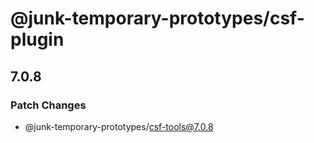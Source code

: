 # @junk-temporary-prototypes/csf-plugin

## 7.0.8

### Patch Changes

- @junk-temporary-prototypes/csf-tools@7.0.8
